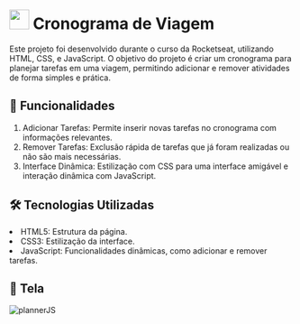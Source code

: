 <h1>
  <img src="https://github.com/user-attachments/assets/d64b5525-8ffa-41f4-a360-040365c34070" width="35" />
  Cronograma de Viagem
</h1>

Este projeto foi desenvolvido durante o curso da Rocketseat, utilizando HTML, CSS, e JavaScript.
O objetivo do projeto é criar um cronograma para planejar tarefas em uma viagem, permitindo adicionar e remover atividades de forma simples e prática.

## 📝 Funcionalidades
1. Adicionar Tarefas:
Permite inserir novas tarefas no cronograma com informações relevantes.
2. Remover Tarefas:
Exclusão rápida de tarefas que já foram realizadas ou não são mais necessárias.
3. Interface Dinâmica:
Estilização com CSS para uma interface amigável e interação dinâmica com JavaScript.
## 🛠️ Tecnologias Utilizadas
<li>HTML5: Estrutura da página.
<li>CSS3: Estilização da interface.
<li>JavaScript: Funcionalidades dinâmicas, como adicionar e remover tarefas.

## 📸 Tela
![plannerJS](https://github.com/user-attachments/assets/8199a56b-a04e-4f4e-99e3-fd70a3263292)

